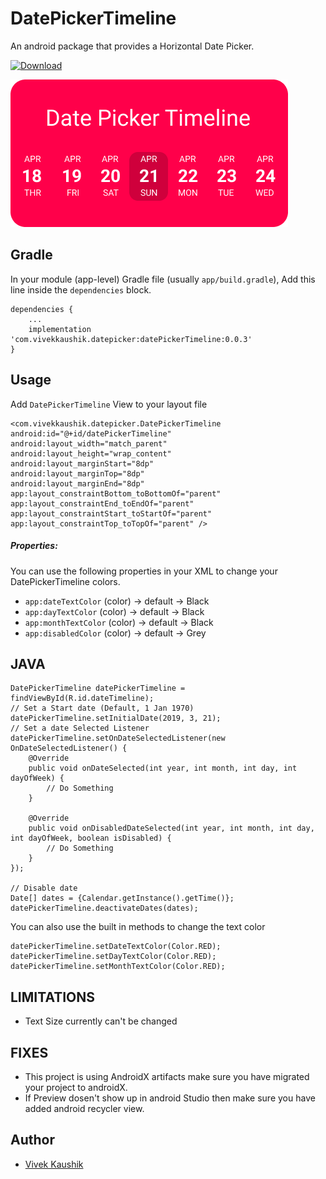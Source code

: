# DatePickerTimeline
An android package that provides a Horizontal Date Picker.

[ ![Download](https://api.bintray.com/packages/iamvivekkaushik/DatePickerLibrary/datePickerTimeline/images/download.svg) ](https://bintray.com/iamvivekkaushik/DatePickerLibrary/datePickerTimeline/_latestVersion)

<img src="/screenshots/datePicker.png" alt="DatePicker Logo" />

## Gradle

In your module (app-level) Gradle file (usually `app/build.gradle`), Add this line inside the `dependencies` block.

```
dependencies {
    ...
    implementation 'com.vivekkaushik.datepicker:datePickerTimeline:0.0.3'
}
```

## Usage
Add `DatePickerTimeline` View to your layout file

```
<com.vivekkaushik.datepicker.DatePickerTimeline
android:id="@+id/datePickerTimeline"
android:layout_width="match_parent"
android:layout_height="wrap_content"
android:layout_marginStart="8dp"
android:layout_marginTop="8dp"
android:layout_marginEnd="8dp"
app:layout_constraintBottom_toBottomOf="parent"
app:layout_constraintEnd_toEndOf="parent"
app:layout_constraintStart_toStartOf="parent"
app:layout_constraintTop_toTopOf="parent" />
```

##### Properties:
You can use the following properties in your XML to change your DatePickerTimeline colors.

* `app:dateTextColor`         (color)   -> default -> Black
* `app:dayTextColor`          (color)   -> default -> Black
* `app:monthTextColor`        (color)   -> default -> Black
* `app:disabledColor`         (color)   -> default -> Grey

JAVA
-----

```
DatePickerTimeline datePickerTimeline = findViewById(R.id.dateTimeline);
// Set a Start date (Default, 1 Jan 1970)
datePickerTimeline.setInitialDate(2019, 3, 21);
// Set a date Selected Listener
datePickerTimeline.setOnDateSelectedListener(new OnDateSelectedListener() {
    @Override
    public void onDateSelected(int year, int month, int day, int dayOfWeek) {
        // Do Something
    }

    @Override
    public void onDisabledDateSelected(int year, int month, int day, int dayOfWeek, boolean isDisabled) {
        // Do Something
    }
});

// Disable date
Date[] dates = {Calendar.getInstance().getTime()};
datePickerTimeline.deactivateDates(dates);
```

You can also use the built in methods to change the text color

```
datePickerTimeline.setDateTextColor(Color.RED);
datePickerTimeline.setDayTextColor(Color.RED);
datePickerTimeline.setMonthTextColor(Color.RED);
```


LIMITATIONS
-----

* Text Size currently can't be changed


FIXES
-----
* This project is using AndroidX artifacts make sure you have migrated your project to androidX.
* If Preview dosen't show up in android Studio then make sure you have added android recycler view.


Author
------

* [Vivek Kaushik](http://github.com/iamvivekkaushik/)

